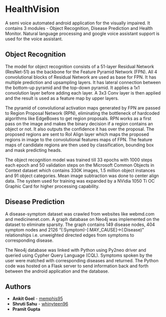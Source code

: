 # HealthVision

A  semi voice automated android application for the visually impaired. It contains 3 modules - Object Recognition, Disease Prediction and Health Monitor. Natural language processing and google voice assistant support is used for the voice assistant.

## Object Recognition
The model for object recognition consists of a 51-layer Residual Network (ResNet-51) as the backbone for the Feature Pyramid Network (FPN). All 4 convolutional blocks of Residual Network are used as base for FPN. It has multiple prediction and upsampling layers. It has lateral connection between the bottom-up pyramid and the top-down pyramid. It applies a 1x1 convolution layer before adding each layer. A 3x3 Conv layer is then applied and the result is used as a feature map by upper layers.

The pyramid of convolutional activation maps generated by FPN are passed to Region Proposal Network (RPN), eliminating the bottleneck of hardcoded algorithms like EdgeBoxes to get region proposals. RPN works as a first pass on the image and makes the binary decision if a region contains an object or not. It also outputs the confidence it has over the proposal. The proposed regions are sent to RoI Align layer which maps the proposed regions in image to the convolutional features maps of FPN. The feature maps of candidate regions are then used by classification, bounding box and mask predicting heads. 

The object recognition model was trained till 33 epochs with 1000 steps each epoch and 50 validation steps on the Microsoft Common Objects in Context dataset which contains 330K images, 1.5 million object instances and 91 object categories. Mean image subtraction was done to center align data. The system used for training was expanded by a NVidia 1050 Ti OC Graphic Card for higher processing capability.

## Disease Prediction
A disease-symptom dataset was crawled from websites like webmd.com and medicinenet.com. A graph database on Neo4j was implemented on the dataset to eliminate sparsity. The graph contains 149 disease nodes, 404 symptom nodes and 2126 “(:Symptom)-[:MAY_CAUSE]->(:Disease)” relationships i.e. unweighted directed edges from symptoms to corresponding disease. 

The Neo4j database was linked with Python using Py2neo driver and queried using Cypher Query Language (CQL). Symptoms spoken by the user were matched with corresponding diseases and returned. The Python code was hosted on a Flask server to send information back and forth between the android application and the database.

## Authors

* **Ankit Goel** - [memphis95](https://github.com/memphis95)
* **Shruti Sahu** - [whinyteen96](https://github.com/whinyteen96)
* **Pramit Gupta**




